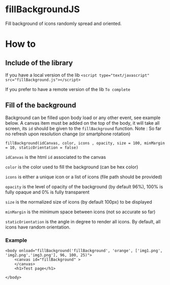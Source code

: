 # fillBackgroundJS
Fill background of icons randomly spread and oriented.

# How to
## Include of the library
If you have a local version of the lib `<script type="text/javascript" src="fillBackground.js"></script>`

If you prefer to have a remote version of the lib `To complete`

## Fill of the background
Background can be filled upon body load or any other event, see example below.
A canvas item must be added on the top of the body, it will take all screen, its `id` should be given to the `fillBackground` function.
Note : So far no refresh upon resolution change (or smartphone rotation)

`fillBackground(idCanvas, color, icons , opacity, size = 100, minMargin = 10, staticOrientation = false)`

`idCanvas` is the html `id` associated to the canvas

`color` is the color used to fill the background (can be hex color)

`icons` is either a unique icon or a list of icons (file path should be provided)

`opacity` is the level of opacity of the background (by default 96%), 100% is fully opaque and 0% is fully transparent

`size` is the normalized size of icons (by default 100px) to be displayed

`minMargin` is the minimum space between icons (not so accurate so far)

`staticOrientation` is the angle in degree to render all icons. By default, all icons have random orientation.

### Example

```
<body onload="fillBackground('fillBackground', 'orange', ['img1.png', 'img2.png','img3.png'], 96, 100, 25)">
    <canvas id="fillBackground" >
    </canvas>
    <h1>Test page</h1>

</body>
```





